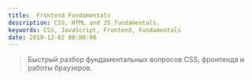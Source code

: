 ```yaml
---
title:  Frontend Fundamentals
description: CSS, HTML and JS fundamentals.
keywords: CSS, JavaScript, Frontend, Fundamentals
date: 2019-12-02 00:00:00
---
```


> Быстрый разбор фундаментальных вопросов CSS, фронтенда и работы браузеров.